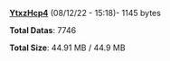 [**YtxzHcp4**](/data/YtxzHcp4.txt) (08/12/22 - 15:18)- 1145 bytes

**Total Datas**: 7746

**Total Size**: 44.91 MB / 44.9 MB